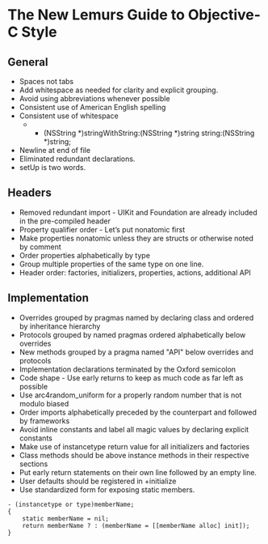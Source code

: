 # The New Lemurs Guide to Objective-C Style

## General

* Spaces not tabs
* Add whitespace as needed for clarity and explicit grouping.
* Avoid using abbreviations whenever possible
* Consistent use of American English spelling
* Consistent use of whitespace
  * - (NSString *)stringWithString:(NSString *)string string:(NSString *)string;
* Newline at end of file
* Eliminated redundant declarations.
* setUp is two words.

## Headers

* Removed redundant import - UIKit and Foundation are already included in the pre-compiled header
* Property qualifier order - Let’s put nonatomic first
* Make properties nonatomic unless they are structs or otherwise noted by comment
* Order properties alphabetically by type
* Group multiple properties of the same type on one line.
* Header order: factories, initializers, properties, actions, additional API

## Implementation

* Overrides grouped by pragmas named by declaring class and ordered by inheritance hierarchy
* Protocols grouped by named pragmas ordered alphabetically below overrides
* New methods grouped by a pragma named "API" below overrides and protocols
* Implementation declarations terminated by the Oxford semicolon
* Code shape - Use early returns to keep as much code as far left as possible
* Use arc4random_uniform for a properly random number that is not modulo biased
* Order imports alphabetically preceded by the counterpart and followed by frameworks
* Avoid inline constants and label all magic values by declaring explicit constants
* Make use of instancetype return value for all initializers and factories
* Class methods should be above instance methods in their respective sections
* Put early return statements on their own line followed by an empty line.
* User defaults should be registered in +initialize
* Use standardized form for exposing static members.
```ObjC
- (instancetype or type)memberName;
{
    static memberName = nil;
    return memberName ? : (memberName = [[memberName alloc] init]);
}
```
